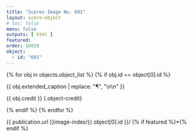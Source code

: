 ```yaml
---
title: "Scores Image No. 601"
layout: score-object
# toc: false
menu: false
outputs: [ html ]
featured: 
order: 16010
object:
  - id: "601"
---
```


{% for obj in objects.object_list %}
{% if obj.id == object[0].id %}

{{ obj.extended_caption | replace: "¶", "\n\n" }}

{{ obj.credit }} {.object-credit}

{% endif %}
{% endfor %}

<div class="object-credit object-url is-print-only">

{{ publication.url }}image-index/{{ object[0].id }}/ {% if featured %}*{% endif %}

</div>
